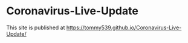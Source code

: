# Coronavirus-Live-Update

This site is published at https://tommy539.github.io/Coronavirus-Live-Update/
